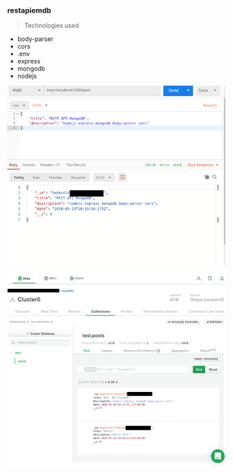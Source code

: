 ### restapiemdb
> Technologies used

*  body-parser
*  cors
*  .env
*  express
*  mongodb
*  nodejs

![alt text](images/postman.png)






![alt text](images/mongodb.png)
